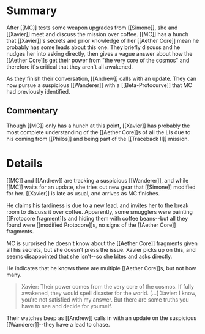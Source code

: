 # Summary
After [[MC]] tests some weapon upgrades from [[Simone]], she and [[Xavier]] meet and discuss the mission over coffee. [[MC]] has a hunch that [[Xavier]]'s secrets and prior knowledge of her [[Aether Core]] mean he probably has some leads about this one. They briefly discuss and he nudges her into asking directly, then gives a vague answer about how the [[Aether Core]]s get their power from "the very core of the cosmos" and therefore it's critical that they aren't all awakened.

As they finish their conversation, [[Andrew]] calls with an update. They can now pursue a suspicious [[Wanderer]] with a [[Beta-Protocurve]] that MC had previously identified.

## Commentary
Though [[MC]] only has a hunch at this point, [[Xavier]] has probably the most complete understanding of the [[Aether Core]]s of all the LIs due to his coming from [[Philos]] and being part of the [[Traceback II]] mission.

# Details

[[MC]] and [[Andrew]] are tracking a suspicious [[Wanderer]], and while [[MC]] waits for an update, she tries out new gear that [[Simone]] modified for her. [[Xavier]] is late as usual, and arrives as MC finishes.

He claims his tardiness is due to a new lead, and invites her to the break room to discuss it over coffee. Apparently, some smugglers were painting [[Protocore fragment]]s and hiding them with coffee beans--but all they found were [[modified Protocore]]s, no signs of the [[Aether Core]] fragments.

MC is surprised he doesn't know about the [[Aether Core]] fragments given all his secrets, but she doesn't press the issue. Xavier picks up on this, and seems disappointed that she isn't--so she bites and asks directly.

He indicates that he knows there are multiple [[Aether Core]]s, but not how many.
> Xavier: Their power comes from the very core of the cosmos. If fully awakened, they would spell disaster for the world.
> [...]
> Xavier: I know, you're not satisfied with my answer. But there are some truths you have to see and decide for yourself.

Their watches beep as [[Andrew]] calls in with an update on the suspicious [[Wanderer]]--they have a lead to chase.